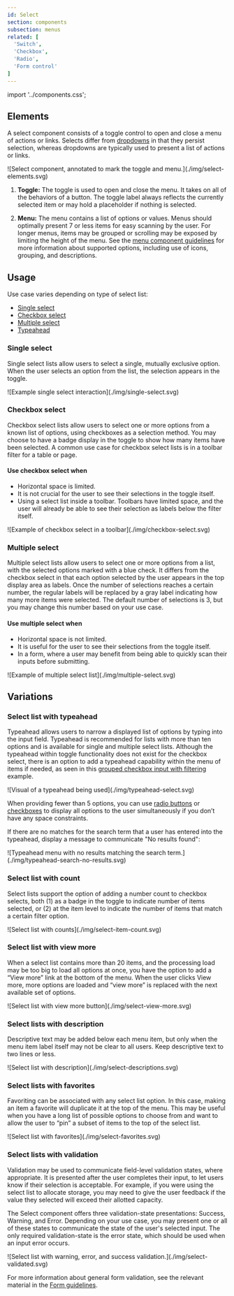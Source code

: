 ```yaml
---
id: Select
section: components
subsection: menus
related: [
  'Switch',
  'Checkbox',
  'Radio',
  'Form control'
]
---
```


import '../components.css';

## Elements

A select component consists of a toggle control to open and close a menu of actions or links. Selects differ from [dropdowns](/components/menus/dropdown) in that they persist selection, whereas dropdowns are typically used to present a list of actions or links.

<div class="ws-docs-content-img">
![Select component, annotated to mark the toggle and menu.](./img/select-elements.svg)
</div>

1. **Toggle:** The toggle is used to open and close the menu. It takes on all of the behaviors of a button. The toggle label always reflects the currently selected item or may hold a placeholder if nothing is selected.

2. **Menu:** The menu contains a list of options or values. Menus should optimally present 7 or less items for easy scanning by the user. For longer menus, items may be grouped or scrolling may be exposed by limiting the height of the menu. See the [menu component guidelines](/components/menus/menu/design-guidelines) for more information about supported options, including use of icons, grouping, and descriptions. 

## Usage

Use case varies depending on type of select list:
* [Single select](#single-select)
* [Checkbox select](#checkbox-select)
* [Multiple select](#multiple-select)
* [Typeahead](#typeahead)

### Single select
Single select lists allow users to select a single, mutually exclusive option. When the user selects an option from the list, the selection appears in the toggle.

<div class="ws-docs-content-img">
![Example single select interaction](./img/single-select.svg)
</div>

### Checkbox select
Checkbox select lists allow users to select one or more options from a known list of options, using checkboxes as a selection method. You may choose to have a badge display in the toggle to show how many items have been selected. A common use case for checkbox select lists is in a toolbar filter for a table or page.

#### Use checkbox select when
* Horizontal space is limited.
* It is not crucial for the user to see their selections in the toggle itself.
* Using a select list inside a toolbar. Toolbars have limited space, and the user will already be able to see their selection as labels below the filter itself.  

<div class="ws-docs-content-img">
![Example of checkbox select in a toolbar](./img/checkbox-select.svg)
</div>

### Multiple select
Multiple select lists allow users to select one or more options from a list, with the selected options marked with a blue check. It differs from the checkbox select in that each option selected by the user appears in the top display area as labels. Once the number of selections reaches a certain number, the regular labels will be replaced by a gray label indicating how many more items were selected. The default number of selections is 3, but you may change this number based on your use case.

#### Use multiple select when
* Horizontal space is not limited.
* It is useful for the user to see their selections from the toggle itself.
* In a form, where a user may benefit from being able to quickly scan their inputs before submitting.

<div class="ws-docs-content-img">
![Example of multiple select list](./img/multiple-select.svg)
</div>

## Variations

### Select list with typeahead
Typeahead allows users to narrow a displayed list of options by typing into the input field. Typeahead is recommended for lists with more than ten options and is available for single and multiple select lists. Although the typeahead within toggle functionality does not exist for the checkbox select, there is an option to add a typeahead capability within the menu of items if needed, as seen in this [grouped checkbox input with filtering](/components/menus/select/react#grouped-checkbox-input-with-filtering) example.

<div class="ws-docs-content-img">
![Visual of a typeahead being used](./img/typeahead-select.svg)
</div>

When providing fewer than 5 options, you can use [radio buttons](/components/forms/radio) or [checkboxes](/components/forms/checkbox) to display all options to the user simultaneously if you don’t have any space constraints.

If there are no matches for the search term that a user has entered into the typeahead, display a message to communicate "No results found":

<div class="ws-docs-content-img">
![Typeahead menu with no results matching the search term.](./img/typeahead-search-no-results.svg)
</div>

### Select list with count
Select lists support the option of adding a number count to checkbox selects, both (1) as a badge in the toggle to indicate number of items selected, or (2) at the item level to indicate the number of items that match a certain filter option.

<div class="ws-docs-content-img">
![Select list with counts](./img/select-item-count.svg)
</div>

### Select list with view more
When a select list contains more than 20 items, and the processing load may be too big to load all options at once, you have the option to add a “View more” link at the bottom of the menu.
When the user clicks View more, more options are loaded and “view more” is replaced with the next available set of options.

<div class="ws-docs-content-img">
![Select list with view more button](./img/select-view-more.svg)
</div>

### Select lists with description
Descriptive text may be added below each menu item, but only when the menu item label itself may not be clear to all users. Keep descriptive text to two lines or less.

<div class="ws-docs-content-img">
![Select list with description](./img/select-descriptions.svg)
</div>

### Select lists with favorites
Favoriting can be associated with any select list option. In this case, making an item a favorite will duplicate it at the top of the menu. This may be useful when you have a long list of possible options to choose from and want to allow the user to “pin” a subset of items to the top of the select list.

<div class="ws-docs-content-img">
![Select list with favorites](./img/select-favorites.svg)
</div>

### Select lists with validation
Validation may be used to communicate field-level validation states, where appropriate. It is presented after the user completes their input, to let users know if their selection is acceptable. For example, if you were using the select list to allocate storage, you may need to give the user feedback if the value they selected will exceed their allotted capacity.

The Select component offers three validation-state presentations: Success, Warning, and Error. Depending on your use case, you may present one or all of these states to communicate the state of the user's selected input. The only required validation-state is the error state, which should be used when an input error occurs.

<div class="ws-docs-content-img">
![Select list with warning, error, and success validation.](./img/select-validated.svg)
</div>

For more information about general form validation, see the relevant material in the [Form guidelines](/components/forms/form/design-guidelines#errors-and-validation).